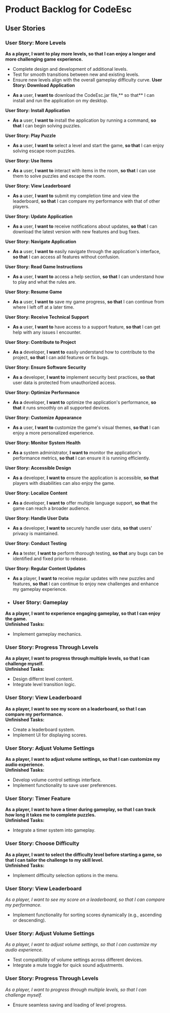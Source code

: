 # **Product Backlog for CodeEsc**

## **User Stories**

### User Story: More Levels  
**As a player, I want to play more levels, so that I can enjoy a longer and more challenging game experience.**  
- Complete design and development of additional levels.  
- Test for smooth transitions between new and existing levels.  
- Ensure new levels align with the overall gameplay difficulty curve. 
**User Story: Download Application**



* **As a** user, **I want to** download the CodeEsc.jar file,** so that** I can install and run the application on my desktop.

**User Story: Install Application**



* **As a** user, **I want to** install the application by running a command, **so that** I can begin solving puzzles.

**User Story: Play Puzzle**



* **As a** user, **I want to** select a level and start the game, **so that** I can enjoy solving escape room puzzles.

**User Story: Use Items**



* **As a** user, **I want to** interact with items in the room, **so that** I can use them to solve puzzles and escape the room.

**User Story: View Leaderboard**



* **As a** user, **I want to** submit my completion time and view the leaderboard, **so that** I can compare my performance with that of other players.

**User Story: Update Application**



* **As a** user, **I want to** receive notifications about updates, **so that** I can download the latest version with new features and bug fixes.

**User Story: Navigate Application**



* **As a** user, **I want to** easily navigate through the application's interface, **so that** I can access all features without confusion.

**User Story: Read Game Instructions**



* **As a** user, **I want to** access a help section, **so that** I can understand how to play and what the rules are.

**User Story: Resume Game**



* **As a** user, **I want to** save my game progress, **so that** I can continue from where I left off at a later time.

**User Story: Receive Technical Support**



* **As a** user, **I want to** have access to a support feature, **so that** I can get help with any issues I encounter.

**User Story: Contribute to Project**



* **As a** developer, **I want to** easily understand how to contribute to the project, **so that** I can add features or fix bugs.

**User Story: Ensure Software Security**



* **As a** developer, **I want to** implement security best practices, **so that** user data is protected from unauthorized access.

**User Story: Optimize Performance**



* **As a** developer, **I want to** optimize the application's performance, **so that** it runs smoothly on all supported devices.

**User Story: Customize Appearance**



* **As a** user, **I want to** customize the game's visual themes, **so that** I can enjoy a more personalized experience.

**User Story: Monitor System Health**



* **As a** system administrator, **I want to** monitor the application's performance metrics, **so that** I can ensure it is running efficiently.

**User Story: Accessible Design**



* **As a** developer, **I want to** ensure the application is accessible, **so that** players with disabilities can also enjoy the game.

**User Story: Localize Content**



* **As a** developer, **I want to** offer multiple language support, **so that** the game can reach a broader audience.

**User Story: Handle User Data**



* **As a** developer, **I want to** securely handle user data, **so that** users' privacy is maintained.

**User Story: Conduct Testing**



* **As a** tester, **I want to** perform thorough testing, **so that** any bugs can be identified and fixed prior to release.

**User Story: Regular Content Updates**



* **As a** player, **I want to** receive regular updates with new puzzles and features, **so that** I can continue to enjoy new challenges and enhance my gameplay experience.

* ### User Story: Gameplay
**As a player, I want to experience engaging gameplay, so that I can enjoy the game.**  
**Unfinished Tasks:**
- Implement gameplay mechanics.

### User Story: Progress Through Levels
**As a player, I want to progress through multiple levels, so that I can challenge myself.**  
**Unfinished Tasks:**
- Design differnt level content.
- Integrate level transition logic.

### User Story: View Leaderboard
**As a player, I want to see my score on a leaderboard, so that I can compare my performance.**  
**Unfinished Tasks:**
- Create a leaderboard system.
- Implement UI for displaying scores.

### User Story: Adjust Volume Settings
**As a player, I want to adjust volume settings, so that I can customize my audio experience.**  
**Unfinished Tasks:**
- Develop volume control settings interface.
- Implement functionality to save user preferences.

### User Story: Timer Feature
**As a player, I want to have a timer during gameplay, so that I can track how long it takes me to complete puzzles.**  
**Unfinished Tasks:**
- Integrate a timer system into gameplay.

### User Story: Choose Difficulty
**As a player, I want to select the difficulty level before starting a game, so that I can tailor the challenge to my skill level.**  
**Unfinished Tasks:**
- Implement difficulty selection options in the menu.

### **User Story: View Leaderboard**  
*As a player, I want to see my score on a leaderboard, so that I can compare my performance.*  
- Implement functionality for sorting scores dynamically (e.g., ascending or descending).  

### **User Story: Adjust Volume Settings**  
*As a player, I want to adjust volume settings, so that I can customize my audio experience.*  
- Test compatibility of volume settings across different devices.  
- Integrate a mute toggle for quick sound adjustments.  

### **User Story: Progress Through Levels**  
*As a player, I want to progress through multiple levels, so that I can challenge myself.*  
- Ensure seamless saving and loading of level progress.  
